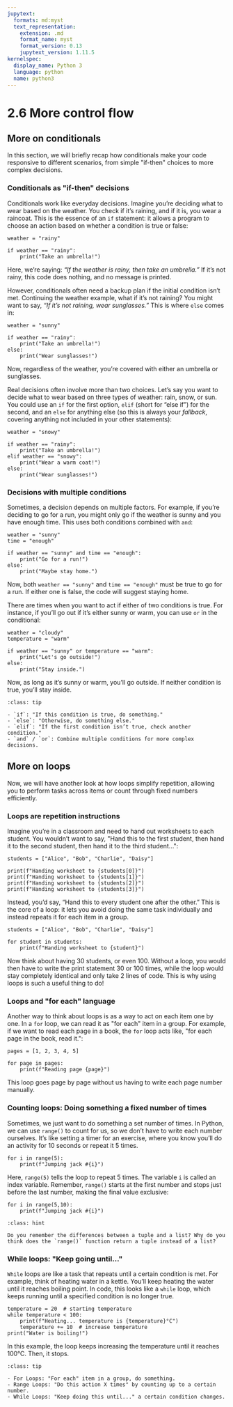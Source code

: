 ```yaml
---
jupytext:
  formats: md:myst
  text_representation:
    extension: .md
    format_name: myst
    format_version: 0.13
    jupytext_version: 1.11.5
kernelspec:
  display_name: Python 3
  language: python
  name: python3
---
```


# 2.6 More control flow

## More on conditionals

In this section, we will briefly recap how conditionals make your code responsive to different scenarios, from simple "if-then" choices to more complex decisions.

### Conditionals as "if-then" decisions

Conditionals work like everyday decisions. Imagine you’re deciding what to wear based on the weather. You check if it’s raining, and if it is, you wear a raincoat. This is the essence of an `if` statement: it allows a program to choose an action based on whether a condition is true or false:

```{code-cell}
weather = "rainy"

if weather == "rainy":
    print("Take an umbrella!")
```

Here, we’re saying: *“If the weather is rainy, then take an umbrella.”* If it’s not rainy, this code does nothing, and no message is printed.

However, conditionals often need a backup plan if the initial condition isn’t met. Continuing the weather example, what if it’s not raining? You might want to say, *“If it’s not raining, wear sunglasses.”* This is where `else` comes in:

```{code-cell}
weather = "sunny"

if weather == "rainy":
    print("Take an umbrella!")
else:
    print("Wear sunglasses!")
```

Now, regardless of the weather, you’re covered with either an umbrella or sunglasses.

Real decisions often involve more than two choices. Let’s say you want to decide what to wear based on three types of weather: rain, snow, or sun. You could use an `if` for the first option, `elif` (short for “else if”) for the second, and an `else` for anything else (so this is always your *fallback*, covering anything not included in your other statements):

```{code-cell}
weather = "snowy"

if weather == "rainy":
    print("Take an umbrella!")
elif weather == "snowy":
    print("Wear a warm coat!")
else:
    print("Wear sunglasses!")
```

### Decisions with multiple conditions

Sometimes, a decision depends on multiple factors. For example, if you’re deciding to go for a run, you might only go if the weather is sunny and you have enough time. This uses both conditions combined with `and`:

```{code-cell}
weather = "sunny"
time = "enough"

if weather == "sunny" and time == "enough":
    print("Go for a run!")
else:
    print("Maybe stay home.")
```

Now, both `weather == "sunny"` and `time == "enough"` must be true to go for a run. If either one is false, the code will suggest staying home.

There are times when you want to act if either of two conditions is true. For instance, if you’ll go out if it’s either sunny or warm, you can use `or` in the conditional:

```{code-cell}
weather = "cloudy"
temperature = "warm"

if weather == "sunny" or temperature == "warm":
    print("Let's go outside!")
else:
    print("Stay inside.")
```

Now, as long as it’s sunny or warm, you’ll go outside. If neither condition is true, you’ll stay inside.

```{admonition} Summary
:class: tip

- `if`: "If this condition is true, do something."
- `else`: "Otherwise, do something else."
- `elif`: "If the first condition isn’t true, check another condition."
- `and` / `or`: Combine multiple conditions for more complex decisions.
```


## More on loops

Now, we will have another look at how loops simplify repetition, allowing you to perform tasks across items or count through fixed numbers efficiently.

### Loops are repetition instructions

Imagine you’re in a classroom and need to hand out worksheets to each student. You wouldn’t want to say, "Hand this to the first student, then hand it to the second student, then hand it to the third student...":

```{code-cell}
students = ["Alice", "Bob", "Charlie", "Daisy"]

print(f"Handing worksheet to {students[0]}")
print(f"Handing worksheet to {students[1]}")
print(f"Handing worksheet to {students[2]}")
print(f"Handing worksheet to {students[3]}")
```

Instead, you’d say, “Hand this to every student one after the other.” This is the core of a loop: it lets you avoid doing the same task individually and instead repeats it for each item in a group.

```{code-cell}
students = ["Alice", "Bob", "Charlie", "Daisy"]

for student in students:
    print(f"Handing worksheet to {student}")
```

Now think about having 30 students, or even 100. Without a loop, you would then have to write the print statement 30 or 100 times, while the loop would stay completely identical and only take 2 lines of code. This is why using loops is such a useful thing to do!


### Loops and "for each" language

Another way to think about loops is as a way to act on each item one by one. In a `for` loop, we can read it as "for each" item in a group. For example, if we want to read each page in a book, the `for` loop acts like, "for each page in the book, read it.":

```{code-cell}
pages = [1, 2, 3, 4, 5]

for page in pages:
    print(f"Reading page {page}")
```

This loop goes page by page without us having to write each page number manually.

### Counting loops: Doing something a fixed number of times

Sometimes, we just want to do something a set number of times. In Python, we can use `range()` to count for us, so we don’t have to write each number ourselves. It’s like setting a timer for an exercise, where you know you’ll do an activity for 10 seconds or repeat it 5 times.

```{code-cell}
for i in range(5):
    print(f"Jumping jack #{i}")
```

Here, `range(5)` tells the loop to repeat 5 times. The variable `i` is called an index variable. Remember, `range()` starts at the first number and stops just before the last number, making the final value exclusive:

```{code-cell}
for i in range(5,10):
    print(f"Jumping jack #{i}")
```

```{admonition} Question
:class: hint

Do you remember the differences between a tuple and a list? Why do you think does the `range()` function return a tuple instead of a list?
```

### While loops: "Keep going until..."

`While` loops are like a task that repeats until a certain condition is met. For example, think of heating water in a kettle. You’ll keep heating the water until it reaches boiling point. In code, this looks like a `while` loop, which keeps running until a specified condition is no longer true.


```{code-cell}
temperature = 20  # starting temperature
while temperature < 100:
    print(f"Heating... temperature is {temperature}°C")
    temperature += 10  # increase temperature
print("Water is boiling!")
```

In this example, the loop keeps increasing the temperature until it reaches 100°C. Then, it stops.


```{admonition} Summary
:class: tip

- For Loops: "For each" item in a group, do something.
- Range Loops: "Do this action X times" by counting up to a certain number.
- While Loops: "Keep doing this until..." a certain condition changes.
```
